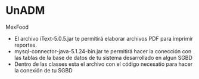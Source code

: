 # UnADM
MexFood

- El archivo iText-5.0.5.jar te permitirá elaborar archivos PDF para imprimir reportes.
- mysql-connector-java-5.1.24-bin.jar te permitirá hacer la conección con las tablas de la base de datos de tu sistema desarrollado en algun SGBD
- Dentro de las classes esta el archivo con el código necesatio para hacer la conexión de tu SGBD
